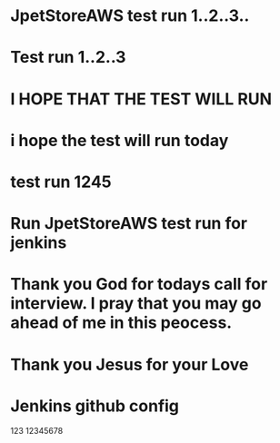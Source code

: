 # JpetStoreAWS test run 1..2..3..
# Test run 1..2..3
# I HOPE THAT THE TEST WILL RUN
# i hope the test will run today
# test run 1245
# Run JpetStoreAWS test run for jenkins
# Thank you God for todays call for interview. I pray that you may go ahead of me in this peocess.
# Thank you Jesus for your Love
# Jenkins github config
123 
12345678
